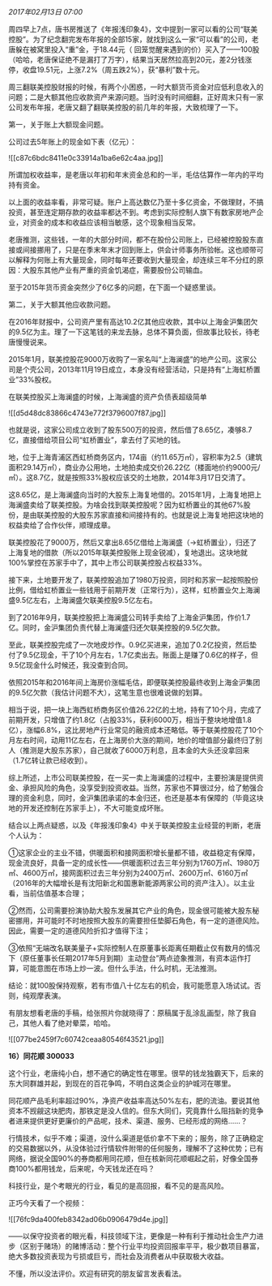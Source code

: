 
_2017年02月13日 07:00_

周四早上7点，唐书房推送了《年报浅印象4》，文中提到一家可以看的公司“联美控股”。为了纪念翻完发布年报的全部15家，就找到这么一家“可以看”的公司，老唐躲在被窝里投入“重”金，于18.44元（ 回笼觉醒来遇到的价）买入了——100股（哈哈，老唐保证绝不是漏打了万字），结果当天居然拉高到20元，差2分钱涨停，收盘19.51元，上涨7.2%（周五跌2%），获“暴利”数十元。  

周三翻联美控股财报的时候，有两个小困惑，一时大额货币资金对应低利息收入的问题；二是大额其他应收款资产来源问题。当时没有时间细翻，正好周末只有一家公司发布年报，老唐又翻了翻联美控股的前几年的年报，大致梳理了一下。

第一，关于账上大额现金问题。

公司过去5年账上的现金如下表（亿元）：

![[c87c6bdc8411e0c33914a1ba6e62c4aa.jpg]]

所谓加权收益率，是老唐以年初和年末资金总和的一半，毛估估算作一年内的平均持有资金。

以上面的收益率看，非常可疑。账户上高达数亿乃至十多亿资金，不做理财，不搞投资，甚至连定期存款的收益率都达不到。考虑到实际控制人旗下有数家房地产企业，对资金的成本和收益应该相当敏感，这个现象相当反常。

老唐推测，这些钱，一年的大部分时间，都不在股份公司账上，已经被控股股东直接或间接挪用了，只是在季末年末才回到账上，供会计师事务所验帐。这也顺带可以解释为何账上有大量现金，同时每年还要收到大量现金，却连续三年不分红的原因：大股东其他产业有严重的资金饥渴症，需要股份公司输血。

至于2015年货币资金突然少了6亿多的问题，在下面一个疑惑里谈。

第二，关于大额其他应收款问题。

在2016年财报中，公司资产里有高达10.2亿其他应收款，其中以上海金沪集团欠的9.5亿为主。理了一下这笔钱的来龙去脉，总体不算负面，但故事比较长，待老唐慢慢说来。

2015年1月，联美控股花9000万收购了一家名叫“上海澜盛”的地产公司。这家公司是个壳公司，2013年11月19日成立，本身没有经营活动，只是持有“上海虹桥置业”33%股权。

在联美控股买上海澜盛的时候，上海澜盛的资产负债表超级简单

![[d5d48dc83866c4743e772f3796007f87.jpg]]

也就是说，这家公司成立收到了股东500万的投资，然后借了8.65亿，凑够8.7亿，直接借给项目公司“虹桥置业”，拿去付了买地的钱。  

地，位于上海青浦区西虹桥商务区内，174亩（约11.65万㎡），容积率为2.5（建筑面积29.14万㎡），商业办公用地，土地拍卖成交价26.22亿（楼面地价约9000元/㎡）。这8.7亿，就是按照33%股权应该交的土地款，2014年3月17日交清了。

这8.65亿，是上海澜盛向当时的大股东上海复地借的。2015年1月，上海复地把上海澜盛卖给了联美控股。为啥会找到联美控股呢？因为虹桥置业的其他67%股份，是由联美控股的大股东苏家直接和间接持有的。也就是说上海复地把这块地的权益卖给了合作伙伴，顺理成章。

联美控股花了9000万，然后又拿出8.65亿借给上海澜盛（→虹桥置业），归还了上海复地的借款（所以2015年联美控股账上现金锐减），复地退出。这块地就100%掌控在苏家手中了，其中上市公司联美控股占权益33%。

接下来，土地要开发了，联美控股追加了1980万投资，同时和苏家一起按照股份比例，借给虹桥置业一些钱用于前期开发（正常行为），这样，虹桥置业欠上海澜盛9.5亿左右，上海澜盛欠联美控股9.5亿左右。

到了2016年9月，联美控股把上海澜盛公司转手卖给了上海金沪集团，作价1.7亿。同时，金沪集团负责代替上海澜盛归还欠联美控股的9.5亿欠款。

至此，联美控股完成了一次地皮炒作。0.9亿买进来，追加了0.2亿投资，然后垫付了9.5亿现金，干了10个月左右，1.7亿卖出去。账面上是赚了0.6亿的样子，但9.5亿现金什么时候还，我没查到合同。

依照2015年和2016年间上海房价涨幅毛估，即便联美控股最终收到上海金沪集团的9.5亿欠款（我估计问题不大），这笔生意也很难说做的划算。

相当于说，把一块上海西虹桥商务区价值26.22亿的土地，持有了10个月，完成了前期开发，只增值了约1.8亿（占股33%，获利6000万，相当于整块地增值1.8亿），涨幅6.8%，这比房地产行业常见的融资成本还略低。等于联美控股花了10个月左右时间，动用11亿左右，在上海房价大涨的期间，地价的增值部分最终归了别人（推测是大股东苏家），自己就收了6000万利息，且本金的大头还没拿回来（1.7亿转让款已经收到）。

综上所述，上市公司联美控股，在一买一卖上海澜盛的过程中，主要扮演是提供资金、承担风险的角色，没享受到投资收益。当然，苏家也不算很过分，给了勉强合理的资金利息，同时，金沪集团承诺的本金归还，也还是基本有保障的（毕竟这块地的开发还控制在苏家手上），不大可能变成坏账。

结合以上两点疑惑，以及《年报浅印象4》中关于联美控股主业经营的判断，老唐个人认为：

①这家企业的主业不错，供暖面积和接网面积增长量都不错，收益稳定有保障，现金流良好，具备一定的成长性——供暖面积过去三年分别为1760万㎡、1980万㎡、4600万㎡，接网面积过去三年分别为2400万㎡、2600万㎡、6160万㎡（2016年的大幅增长是有沈阳新北和国惠新能源两家公司的资产注入）。以主业看，当前估值基本合理；

②然而，公司需要扮演协助大股东发展其它产业的角色，现金很可能被大股东秘密挪用，并可能时不时地按照大股东的需要担任垫脚石角色，有一定的道德风险。因此，需要一定的道德风险折扣才值得下注；

③依照“无端改名联美量子+实际控制人在原董事长距离任期截止仅有数月的情况下（原任董事长任期2017年5月到期）主动登台”两点迹象推测，有资本运作打算，可能意图在市场上炒一波。但什么手法，什么时机，无法推测。

结论：就100股保持观察，若有市值八十亿左右的机会，我可能愿意入场试试。否则，纯观摩表演。

有朋友想看老唐的手稿，给张照片你就晓得了：原稿属于乱涂乱画型，除了我自己，其他人看了绝对晕菜，哈哈。

![[077be2459f7c60742ceaa80546f43521.jpg]]

**16）同花顺 300033**

这个行业，老唐纯小白，想不通它的确定性在哪里。很早的钱龙独霸天下，后来的东大同群雄并起，到现在的百花争鸣，不明白这类企业的护城河在哪里。  

同花顺产品毛利率超过90%，净资产收益率高达50%左右，肥的流油。要说其他资本不觊觎这块肥肉，那铁定是没人信的。但东大同们，究竟靠什么阻挡新的竞争者进来提供更好更廉价的产品呢，技术、渠道、服务、已经形成的网络……？

行情技术，似乎不难；渠道，没什么渠道是低价拿不下来的；服务，除了正确稳定的交易数据以外，从没体验过行情软件附带的任何服务，理解不了这种优势；已有网络，据说全国90%的券商都用同花顺，但在核新同花顺崛起之前，好像全国券商100%都用钱龙，后来呢，今天钱龙还在吗？

科技行业，是个考眼光的行业，看见的是高回报，看不见的是高风险。

正巧今天看了一个视频：

![[76fc9da400feb8342ad06b0906479d4e.jpg]]

——以保守投资者的眼光看，科技领域下注，更像是一种有利于推动社会生产力进步（区别于赌场）的赌博活动：整个行业平均投资回报率平平，极少数项目暴富，绝大多数投资表现为亏损或巨亏，而社会及消费者从中获取极大收益。

不懂，所以没法评价。欢迎有研究的朋友留言发表看法。